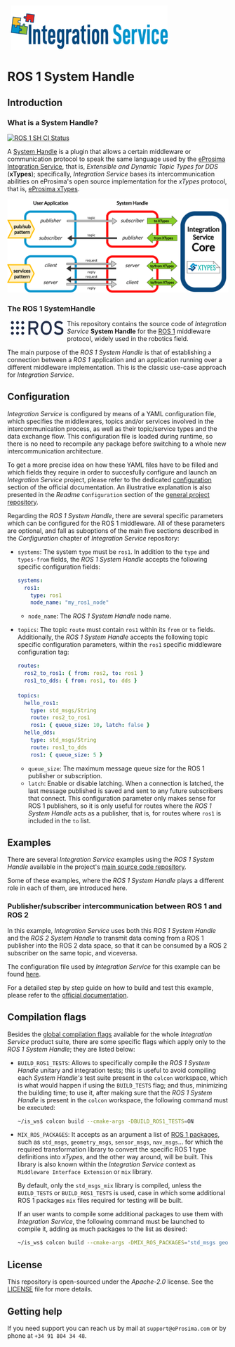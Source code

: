 <a href="https://integration-service.docs.eprosima.com/"><img src="https://github.com/eProsima/Integration-Service/blob/main/docs/images/logo.png?raw=true" hspace="8" vspace="2" height="100" ></a>

# ROS 1 System Handle

## Introduction

### What is a System Handle?
[![ROS 1 SH CI Status](https://github.com/eProsima/ROS1-SH/actions/workflows/ci.yml/badge.svg)](https://github.com/eProsima/ROS1-SH/actions)

A [System Handle](<!--TODO: add link-->) is a plugin that allows a certain middleware
or communication protocol to speak the same language used by the [eProsima Integration Service](https://github.com/eProsima/Integration-Service),
that is, *Extensible and Dynamic Topic Types for DDS* (**xTypes**);
specifically, *Integration Service* bases its intercommunication abilities on eProsima's open source
implementation for the *xTypes* protocol, that is, [eProsima xTypes](https://github.com/eProsima/xtypes).

![System Handle Architecture](docs/images/system-handle-architecture.png)

### The ROS 1 SystemHandle

<a href="https://wiki.ros.org/noetic"><img src="docs/images/ros1_logo.png" align="left" hspace="8" vspace="2" width="120"></a>

This repository contains the source code of *Integration Service* **System Handle**
for the [ROS 1](https://wiki.ros.org/noetic) middleware protocol, widely used in the robotics field.

The main purpose of the *ROS 1 System Handle* is that of establishing a connection between a *ROS 1*
application and an application running over a different middleware implementation.
This is the classic use-case approach for *Integration Service*.

## Configuration

*Integration Service* is configured by means of a YAML configuration file, which specifies
the middlewares, topics and/or services involved in the intercommunication process, as well as
their topic/service types and the data exchange flow. This configuration file is loaded during
runtime, so there is no need to recompile any package before switching to a whole new
intercommunication architecture.

To get a more precise idea on how these YAML files have to be filled and which fields they require
in order to succesfully configure and launch an *Integration Service* project, please refer to the
dedicated [configuration](<!-- TODO: add link -->) section of the official documentation.
An illustrative explanation is also presented in the *Readme* `Configuration` section of the
[general project repository](https://github.com/eProsima/Integration-Service).

Regarding the *ROS 1 System Handle*, there are several specific parameters which can be configured
for the ROS 1 middleware. All of these parameters are optional, and fall as suboptions of the main
five sections described in the *Configuration* chapter of *Integration Service* repository:

* `systems`: The system `type` must be `ros1`. In addition to the `type` and `types-from` fields,
  the *ROS 1 System Handle* accepts the following specific configuration fields:

  ```yaml
  systems:
    ros1:
      type: ros1
      node_name: "my_ros1_node"
  ```
  * `node_name`: The *ROS 1 System Handle* node name.

* `topics`: The topic `route` must contain `ros1` within its `from` or `to` fields. Additionally,
  the *ROS 1 System Handle* accepts the following topic specific configuration parameters, within the
  `ros1` specific middleware configuration tag:

  ```yaml
  routes:
    ros2_to_ros1: { from: ros2, to: ros1 }
    ros1_to_dds: { from: ros1, to: dds }

  topics:
    hello_ros1:
      type: std_msgs/String
      route: ros2_to_ros1
      ros1: { queue_size: 10, latch: false }
    hello_dds:
      type: std_msgs/String
      route: ros1_to_dds
      ros1: { queue_size: 5 }
  ```

  * `queue_size`: The maximum message queue size for the ROS 1 publisher or subscription.
  * `latch`: Enable or disable latching. When a connection is latched,
    the last message published is saved and sent to any future subscribers that connect.
    This configuration parameter only makes sense for ROS 1 publishers, so it is only useful for
    routes where the *ROS 1 System Handle* acts as a publisher, that is, for routes where `ros1` is
    included in the `to` list.
## Examples

There are several *Integration Service* examples using the *ROS 1 System Handle* available
in the project's [main source code repository]([https://](https://github.com/eProsima/Integration-Service/tree/main/examples)).

Some of these examples, where the *ROS 1 System Handle* plays a different role in each of them, are introduced here.

### Publisher/subscriber intercommunication between ROS 1 and ROS 2

In this example, *Integration Service* uses both this *ROS 1 System Handle* and the *ROS 2 System Handle*
to transmit data coming from a ROS 1 publisher into the ROS 2 data space, so that it can be
consumed by a ROS 2 subscriber on the same topic, and viceversa.

The configuration file used by *Integration Service* for this example can be found
[here](https://github.com/eProsima/Integration-Service/blob/main/examples/basic/ros1_ros2__helloworld.yaml).

For a detailed step by step guide on how to build and test this example, please refer to the
[official documentation](<!-- TODO: link to example -->).

<!-- TODO: add YAML and applications for DDS and ROS2 to test this
### ROS 1 service server addressing petitions coming from a ROS 2 service client

The configuration file for this example can be found
[here](TODO).

Below, a high level diagram is presented, showing which entities will *Integration Service* create
to forward the petitions requested from a ROS 2 client application to a ROS 1 service server application,
which will process them and produce a reply message which will be transmited back to the DDS client:

![ROS1_server_and_ROS2_client](TODO)

For a detailed step by step guide on how to build and test this example, please refer to the
[official documentation](TODO: link).
-->
## Compilation flags

Besides the [global compilation flags](<!-- TODO: link to IS readme section-->) available for the
whole *Integration Service* product suite, there are some specific flags which apply only to the
*ROS 1 System Handle*; they are listed below:

* `BUILD_ROS1_TESTS`: Allows to specifically compile the *ROS 1 System Handle* unitary and
  integration tests; this is useful to avoid compiling each *System Handle's* test suite present
  in the `colcon` workspace, which is what would happen if using the `BUILD_TESTS` flag; and thus,
  minimizing the building time; to use it, after making sure that the *ROS 1 System Handle*
  is present in the `colcon` workspace, the following command must be executed:
  ```bash
  ~/is_ws$ colcon build --cmake-args -DBUILD_ROS1_TESTS=ON
  ```

* `MIX_ROS_PACKAGES`: It accepts as an argument a list of [ROS 1 packages](https://index.ros.org/packages/),
  such as `std_msgs`, `geometry_msgs`, `sensor_msgs`, `nav_msgs`... for which the required transformation
  library to convert the specific ROS 1 type definitions into *xTypes*, and the other way around, will be built.
  This library is also known within the *Integration Service* context as `Middleware Interface Extension`
  or `mix` library.

  By default, only the `std_msgs_mix` library is compiled, unless the `BUILD_TESTS`
  or `BUILD_ROS1_TESTS` is used, case in which some additional ROS 1 packages `mix` files
  required for testing will be built.

  If an user wants to compile some additional packages to use them with *Integration Service*,
  the following command must be launched to compile it, adding as much packages to the list as desired:
  ```bash
  ~/is_ws$ colcon build --cmake-args -DMIX_ROS_PACKAGES="std_msgs geometry_msgs sensor_msgs nav_msgs"
  ```

<!-- TODO: complete when it is uploaded to read the docs
## API Reference
-->

## License

This repository is open-sourced under the *Apache-2.0* license. See the [LICENSE](LICENSE) file for more details.

## Getting help

If you need support you can reach us by mail at `support@eProsima.com` or by phone at `+34 91 804 34 48`.